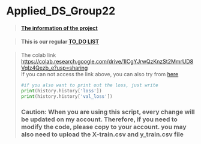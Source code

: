 # Applied_DS_Group22
> #### [The information of the project](https://diligent-floss-5a5.notion.site/fepB-dataset-challenge-de0f27b195ba47e4ade6e3a2fbce9d9a)        
 
> #### This is our regular [TO_DO LIST](https://github.com/fegb-dataset22/dataset22/projects/1)

> The colab link https://colab.research.google.com/drive/1ICgYJrwQzKnzSt2MmrUD8VqIz4Qezb_e?usp=sharing        
> If you can not access the link above, you can also try from [here](CNNModel.ipynb)
> ```python
> #if you also want to print out the loss, just write
> print(history.history['loss'])
> print(history.history['val_loss'])
> ```       
> ### Caution: When you are using this script, every change will be updated on my account. Therefore, if you need to modify the code, please copy to your account. you may also need to upload the X-train.csv and y_train.csv file
